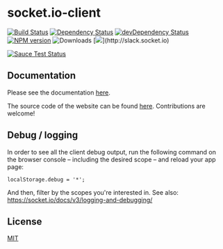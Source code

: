 
# socket.io-client

[![Build Status](https://github.com/socketio/socket.io-client/workflows/CI/badge.svg?branch=master)](https://github.com/socketio/socket.io-client/actions)
[![Dependency Status](https://david-dm.org/socketio/socket.io-client.svg)](https://david-dm.org/socketio/socket.io-client)
[![devDependency Status](https://david-dm.org/socketio/socket.io-client/dev-status.svg)](https://david-dm.org/socketio/socket.io-client#info=devDependencies)
[![NPM version](https://badge.fury.io/js/socket.io-client.svg)](https://www.npmjs.com/package/socket.io-client)
![Downloads](http://img.shields.io/npm/dm/socket.io-client.svg?style=flat)
[![](http://slack.socket.io/badge.svg?)](http://slack.socket.io)

[![Sauce Test Status](https://saucelabs.com/browser-matrix/socket.svg)](https://saucelabs.com/u/socket)

## Documentation

Please see the documentation [here](https://socket.io/docs/v3/client-initialization/).

The source code of the website can be found [here](https://github.com/socketio/socket.io-website). Contributions are welcome!

## Debug / logging

In order to see all the client debug output, run the following command on the browser console – including the desired scope – and reload your app page:

```
localStorage.debug = '*';
```

And then, filter by the scopes you're interested in. See also: https://socket.io/docs/v3/logging-and-debugging/

## License

[MIT](/LICENSE)
